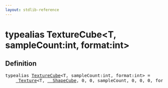 ```yaml
---
layout: stdlib-reference
---
```


# typealias TextureCube\<T, sampleCount:int, format:int\>

## Definition

<pre>
<span class='code_keyword'>typealias</span> <a href="/stdlib-reference/types/TextureCube" class="code_type">TextureCube</a>&lt;T, sampleCount:<span class="code_keyword">int</span>, format:<span class="code_keyword">int</span>&gt; = 
    <a href="/stdlib-reference/types/Texture/index" class="code_type">_Texture</a>&lt;T, <a href="/stdlib-reference/types/ShapeCube/index" class="code_type">__ShapeCube</a>, 0, 0, sampleCount, 0, 0, 0, format&gt;;
</pre>

